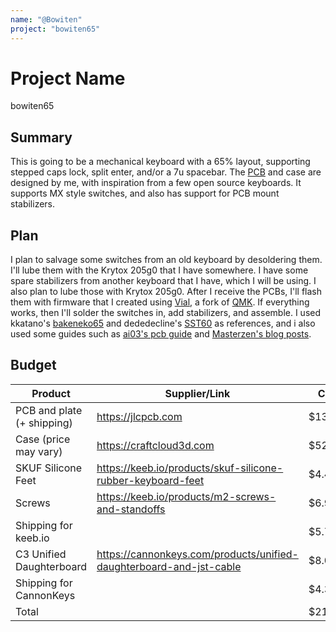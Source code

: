 ```yaml
---
name: "@Bowiten"
project: "bowiten65"
---
```


# Project Name
bowiten65

## Summary

This is going to be a mechanical keyboard with a 65% layout, supporting stepped caps lock, split enter, and/or a 7u spacebar. The [PCB](https://github.com/Bowiten/bowiten65) and case are designed by me, with inspiration from a few open source keyboards. It supports MX style switches, and also has support for PCB mount stabilizers. 

## Plan

I plan to salvage some switches from an old keyboard by desoldering them. I'll lube them with the Krytox 205g0 that I have somewhere. I have some spare stabilizers from another keyboard that I have, which I will be using. I also plan to lube those with Krytox 205g0. After I receive the PCBs, I'll flash them with firmware that I created using [Vial](https://github.com/vial-kb/vial-qmk), a fork of [QMK](https://github.com/qmk/qmk_firmware). If everything works, then I'll solder the switches in, add stabilizers, and assemble. I used kkatano's [bakeneko65](https://github.com/kkatano/bakeneko-65) and dededecline's [SST60](https://github.com/dededecline/SST60) as references, and i also used some guides such as [ai03's pcb guide](https://wiki.ai03.com/books/pcb-design) and [Masterzen's blog posts](https://www.masterzen.fr/2020/05/03/designing-a-keyboard-part-1/).

## Budget

| Product                    | Supplier/Link                                                       | Cost    |
| -------------------------- | ------------------------------------------------------------------- | ------- |
| PCB and plate (+ shipping) | https://jlcpcb.com                                                  | $130    |
| Case (price may vary)      | https://craftcloud3d.com                                            | $52.22  |
| SKUF Silicone Feet         | https://keeb.io/products/skuf-silicone-rubber-keyboard-feet         | $4.49   |
| Screws                     | https://keeb.io/products/m2-screws-and-standoffs                    | $6.98   |
| Shipping for keeb.io       |                                                                     | $5.76   |
| C3 Unified Daughterboard   | https://cannonkeys.com/products/unified-daughterboard-and-jst-cable | $8.00   |
| Shipping for CannonKeys    |                                                                     | $4.30   |
| Total                      |                                                                     | $211.75 |